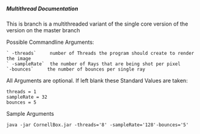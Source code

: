 ##### Multithread Documentation

This is branch is a multithreaded variant of the single core version of the version on the master branch

 Possible Commandline Arguments:
 
    ` -threads`     number of Threads the program should create to render the image
    ` -sampleRate`  the number of Rays that are being shot per pixel
    `-bounces`     the number of bounces per single ray
     
All Arguments are optional. If left blank these Standard Values are taken:

    threads = 1
    sampleRate = 32 
    bounces = 5

Sample Arguments

`java -jar CornellBox.jar -threads='8' -sampleRate='128'-bounces='5'`